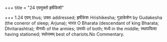 +++
title = "24 एवमुक्तो हृषीकेशो"

+++
1.24 एवम् thus; उक्तः addressed; हृषीकेशः Hrishikesha; गुडाकेशेन by
Gudakesha (the coneror of sleep; Arjuna); भारत O Bharata (descendant of
king Bharata; Dhritarashtra); सेनयोः of the armies; उभयोः of both; मध्ये
in the middle; स्थापयित्वा having stationed; रथोत्तमम् best of
chariots.No Commentary.
